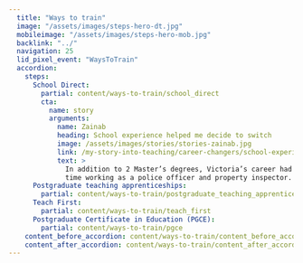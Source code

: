 ```yaml
---
  title: "Ways to train"
  image: "/assets/images/steps-hero-dt.jpg"
  mobileimage: "/assets/images/steps-hero-mob.jpg"
  backlink: "../"
  navigation: 25
  lid_pixel_event: "WaysToTrain"
  accordion:
    steps:
      School Direct:
        partial: content/ways-to-train/school_direct
        cta:
          name: story
          arguments:
            name: Zainab
            heading: School experience helped me decide to switch
            image: /assets/images/stories/stories-zainab.jpg
            link: /my-story-into-teaching/career-changers/school-experience-helped-me-decide-to-switch
            text: >
              In addition to 2 Master’s degrees, Victoria’s career had included
              time working as a police officer and property inspector.
      Postgraduate teaching apprenticeships:
        partial: content/ways-to-train/postgraduate_teaching_apprenticeships
      Teach First:
        partial: content/ways-to-train/teach_first
      Postgraduate Certificate in Education (PGCE):
        partial: content/ways-to-train/pgce
    content_before_accordion: content/ways-to-train/content_before_accordion
    content_after_accordion: content/ways-to-train/content_after_accordion
---
```

